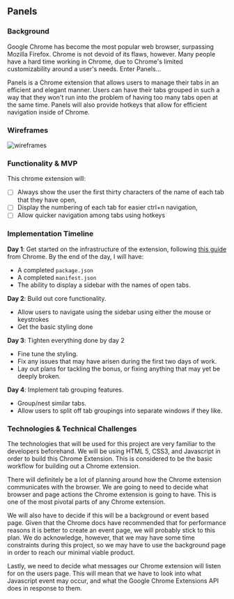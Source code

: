 ## Panels

### Background

Google Chrome has become the most popular web browser, surpassing Mozilla Firefox. Chrome is not devoid of its flaws, however. Many people have a hard time working in Chrome, due to Chrome's limited customizability around a user's needs. Enter Panels...

Panels is a Chrome extension that allows users to manage their tabs in an efficient and elegant manner. Users can have their tabs grouped in such a way that they won't run into the problem of having too many tabs open at the same time. Panels will also provide hotkeys that allow for efficient navigation inside of Chrome.  

### Wireframes

![wireframes](https://github.com/robertschneiderman/panels/tree/master/images/panels_wireframe.png)

### Functionality & MVP

This chrome extension will:

- [ ] Always show the user the first thirty characters of the name of each tab that they have open,
- [ ] Display the numbering of each tab for easier ctrl+n navigation,
- [ ] Allow quicker navigation among tabs using hotkeys

### Implementation Timeline

**Day 1**: Get started on the infrastructure of the extension, following <a href="https://developer.chrome.com/extensions/getstarted">this guide</a> from Chrome.  By the end of the day, I will have:

- A completed `package.json`
- A completed `manifest.json`
- The ability to display a sidebar with the names of open tabs.

**Day 2**:  Build out core functionality.

- Allow users to navigate using the sidebar using either the mouse or keystrokes
- Get the basic styling done

**Day 3**: Tighten everything done by day 2

- Fine tune the styling.
- Fix any issues that may have arisen during the first two days of work.
- Lay out plans for tackling the bonus, or fixing anything that may yet be deeply broken.

**Day 4**:  Implement tab grouping features.

- Group/nest similar tabs.
- Allow users to split off tab groupings into separate windows if they like.

### Technologies & Technical Challenges

The technologies that will be used for this project are very familiar to the developers beforehand. We will be using HTML 5, CSS3, and Javascript in order to build this Chrome Extension. This is considered to be the basic workflow for building out a Chrome extension.

There will definitely be a lot of planning around how the Chrome extension communicates with the browser. We are going to need to decide what browser and page actions the Chrome extension is going to have. This is one of the most pivotal parts of any Chrome extension.

We will also have to decide if this will be a background or event based page. Given that the Chrome docs have recommended that for performance reasons it is better to create an event page, we will probably stick to this plan. We do acknowledge, however, that we may have some time constraints during this project, so we may have to use the background page in order to reach our minimal viable product.

Lastly, we need to decide what messages our Chrome extension will listen for on the users page. This will mean that we have to look into what Javascript event may occur, and what the Google Chrome Extensions API does in response to them.